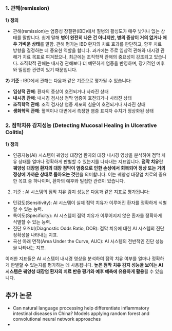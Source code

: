 ### 1. 관해(remission)
**1) 정의**
- 관해(remission)는 염증성 장질환(IBD)에서 질병의 활성도가 매우 낮거나 없는 상태를 말합니다. 
쉽게 말해 **병이 완전히 나은 건 아니지만, 병의 증상이 거의 없거나 매우 가벼운 상태**를 말함.
관해 평가는 IBD 환자의 치료 효과를 판단하고, 향후 치료 방향을 결정하는 데 중요한 역할을 합니다.
과거에는 주로 임상적 관해와 내시경 관해가 치료 목표로 여겨졌으나, 최근에는 조직학적 관해의 중요성이 강조되고 있습니다.
조직학적 관해는 내시경 관해보다 더 예민하게 염증을 반영하며, 장기적인 예후와 밀접한 관련이 있기 때문입니다.

**2) 기준** : IBD에서 관해는 다음과 같은 기준으로 평가될 수 있습니다:
- **임상적 관해**: 환자의 증상이 호전되거나 사라진 상태
- **내시경 관해**: 내시경 검사상 점막 염증이 호전되거나 사라진 상태
- **조직학적 관해**: 조직 검사상 염증 세포의 침윤이 호전되거나 사라진 상태
- **생화학적 관해**: 혈액이나 대변에서 측정한 염증 표지자 수치가 정상화된 상태

### 2. 점막치유 감지성능 (Detecting Mucosal Healing in Ulcerative Colitis)
**1) 정의**
- 인공지능(AI) 시스템이 궤양성 대장염 환자의 대장 내시경 영상을 분석하여 점막 치유 상태를 얼마나 정확하게 판별할 수 있는지를 나타내는 지표입니다.
**점막 치유**란 **궤양성 대장염 환자의 대장 점막이 염증으로 인한 손상에서 회복되어 정상 또는 거의 정상에 가까운 상태로 돌아오는 것**란을 의미합니다. 이는 궤양성 대장염 치료의 중요한 목표 중 하나이며, 환자의 예후와 밀접한 관련이 있습니다.

2) 기준 : AI 시스템의 점막 치유 감지 성능은 다음과 같은 지표로 평가됩니다:
- 민감도(Sensitivity): AI 시스템이 실제 점막 치유가 이루어진 환자를 정확하게 식별할 수 있는 능력.
- 특이도(Specificity): AI 시스템이 점막 치유가 이루어지지 않은 환자를 정확하게 식별할 수 있는 능력.
- 진단 오즈비(Diagnostic Odds Ratio, DOR): 점막 치유에 대한 AI 시스템의 진단 정확성을 나타내는 지표.
- 곡선 아래 면적(Area Under the Curve, AUC): AI 시스템의 전반적인 진단 성능을 나타내는 지표.


이러한 지표들은 AI 시스템이 내시경 영상을 분석하여 점막 치유 여부를 얼마나 정확하게 판별할 수 있는지를 평가하는 데 사용됩니다. **높은 점막 치유 감지 성능을 보이는 AI 시스템은 궤양성 대장염 환자의 치료 반응 평가와 예후 예측에 유용하게 활용**될 수 있습니다.


## 추가 논문
- Can natural language processing help differentiate inflammatory intestinal diseases in China? Models applying random forest and convolutional neural network approaches
- 
